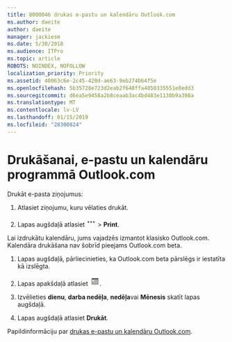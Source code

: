 ```yaml
---
title: 8000046 drukas e-pastu un kalendāru Outlook.com
ms.author: daeite
author: daeite
manager: jackiesm
ms.date: 5/30/2018
ms.audience: ITPro
ms.topic: article
ROBOTS: NOINDEX, NOFOLLOW
localization_priority: Priority
ms.assetid: 40063c6e-2c45-420d-ae63-9eb274b64f5e
ms.openlocfilehash: 5b35728e723d2eab2f648ffa4850335551e8edd3
ms.sourcegitcommit: d6ea5e9458a2b8ceaab3ac4bd483e1130b9a398a
ms.translationtype: MT
ms.contentlocale: lv-LV
ms.lasthandoff: 01/15/2019
ms.locfileid: "28300824"
---
```

# <a name="print-email-and-calendars-in-outlookcom"></a>Drukāšanai, e-pastu un kalendāru programmā Outlook.com

Drukāt e-pasta ziņojumus:
  
1. Atlasiet ziņojumu, kuru vēlaties drukāt.
    
2. Lapas augšdaļā atlasiet ![vairāk darbības](media/64993e8a-4a62-43b1-aa05-90f5ad4cba54.png) \> **Print**. 
    
Lai izdrukātu kalendāru, jums vajadzēs izmantot klasisko Outlook.com. Kalendāra drukāšana nav šobrīd pieejams Outlook.com beta.
  
1. Lapas augšdaļā, pārliecinieties, ka Outlook.com beta pārslēgs ir iestatīta kā izslēgta.
    
2. Lapas apakšdaļā atlasiet  ![Calendar](media/9e1a821a-c32e-4851-a866-342a39ffdca0.png).
    
3. Izvēlieties **dienu**, **darba nedēļa**, **nedēļa**vai **Mēnesis** skatīt lapas augšdaļā. 
    
4. Lapas augšdaļā atlasiet **Drukāt**. 
    
Papildinformāciju par [drukas e-pastu un kalendāru Outlook.com](https://go.microsoft.com/fwlink/p/?linkid=2001208&amp;clcid=0x409).
  

